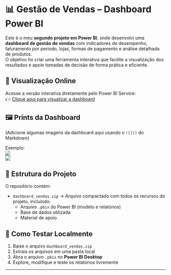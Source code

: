 # 📊 Gestão de Vendas – Dashboard Power BI  

Este é o meu **segundo projeto em Power BI**, onde desenvolvi uma **dashboard de gestão de vendas** com indicadores de desempenho, faturamento por período, lojas, formas de pagamento e análise detalhada de produtos.  
O objetivo foi criar uma ferramenta interativa que facilite a visualização dos resultados e apoie tomadas de decisão de forma prática e eficiente.  

## 🔗 Visualização Online  
Acesse a versão interativa diretamente pelo Power BI Service:  
👉 [Clique aqui para visualizar a dashboard](COLOQUE_AQUI_SEU_LINK)  

## 🖼️ Prints da Dashboard  
(Adicione algumas imagens da dashboard aqui usando o `![]()` do Markdown)  

Exemplo:  
![](IMAGEM_1.png)  
![](IMAGEM_2.png)  

## 📂 Estrutura do Projeto  
O repositório contém:  

- `dashboard_vendas.zip` → Arquivo compactado com todos os recursos do projeto, incluindo:  
  - Arquivo `.pbix` do Power BI (modelo e relatórios)  
  - Base de dados utilizada  
  - Material de apoio  

## 🧪 Como Testar Localmente  
1. Baixe o arquivo `dashboard_vendas.zip`  
2. Extraia os arquivos em uma pasta local  
3. Abra o arquivo `.pbix` no **Power BI Desktop**  
4. Explore, modifique e teste os relatórios livremente  

---

